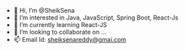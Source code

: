 - 👋 Hi, I’m @SheikSena
- 👀 I’m interested in Java, JavaScript, Spring Boot, React-Js
- 🌱 I’m currently learning React-JS
- 💞️ I’m looking to collaborate on ...
- 📫 Email Id: sheiksenareddy@gmai.com

<!---
SheikSena/SheikSena is a ✨ special ✨ repository because its `README.md` (this file) appears on your GitHub profile.
You can click the Preview link to take a look at your changes.
--->
